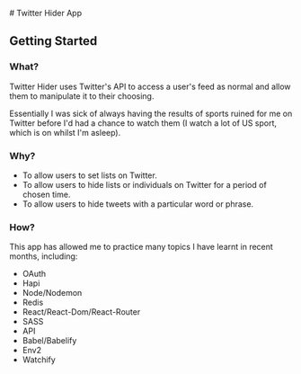 # Twitter Hider App

## Getting Started

### What?

Twitter Hider uses Twitter's API to access a user's feed as normal and allow them to manipulate it to their choosing.

Essentially I was sick of always having the results of sports ruined for me on Twitter before I'd had a chance to watch them (I watch a lot of US sport, which is on whilst I'm asleep).

### Why?

* To allow users to set lists on Twitter.
* To allow users to hide lists or individuals on Twitter for a period of chosen time.
* To allow users to hide tweets with a particular word or phrase.

### How?

This app has allowed me to practice many topics I have learnt in recent months, including:

* OAuth
* Hapi
* Node/Nodemon
* Redis
* React/React-Dom/React-Router
* SASS
* API
* Babel/Babelify
* Env2
* Watchify
